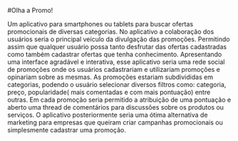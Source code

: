 
#Olha a Promo!




Um aplicativo para smartphones ou tablets para buscar ofertas promocionais de diversas categorias. No aplicativo a colaboração dos usuários seria o principal veículo da divulgação das promoções. Permitindo assim que qualquer usuário possa tanto desfrutar das ofertas cadastradas como também cadastrar ofertas que tenha conhecimento. Apresentando uma interface agradável e interativa, esse aplicativo seria uma rede social de promoções onde os usuários cadastrariam e utilizariam promoções e opinariam sobre as mesmas. As promoções estariam subdivididas em categorias, podendo o usuário selecionar diversos filtros como: categoria, preço, popularidade( mais comentadas e com mais pontuação) entre outras. Em cada promoção seria permitido a atribuição de uma pontuação e aberto uma thread de comentários para discussões sobre os produtos ou serviços. O aplicativo posteriormente seria uma ótima alternativa de marketing para empresas que queiram criar campanhas promocionais ou simplesmente cadastrar uma promoção.
